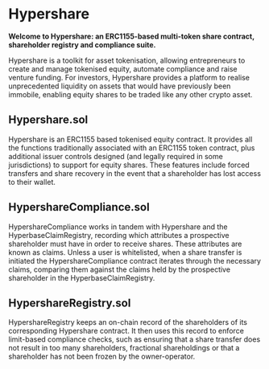 # Hypershare

**Welcome to Hypershare: an ERC1155-based multi-token share contract, shareholder registry and compliance suite.**

Hypershare is a toolkit for asset tokenisation, allowing entrepreneurs to create and manage tokenised equity, automate compliance and raise venture funding. For investors, Hypershare provides a platform to realise unprecedented liquidity on assets that would have previously been immobile, enabling equity shares to be traded like any other crypto asset.

## Hypershare.sol

Hypershare is an ERC1155 based tokenised equity contract. It provides all the functions traditionally associated with an ERC1155 token contract, plus additional issuer controls designed (and legally required in some jurisdictions) to support for equity shares. These features include forced transfers and share recovery in the event that a shareholder has lost access to their wallet.

## HypershareCompliance.sol

HypershareCompliance works in tandem with Hypershare and the HyperbaseClaimRegistry, recording which attributes a prospective shareholder must have in order to receive shares. These attributes are known as claims. Unless a user is whitelisted, when a share transfer is initiated the HypershareCompliance contract iterates through the necessary claims, comparing them against the claims held by the prospective shareholder in the HyperbaseClaimRegistry. 

## HypershareRegistry.sol

HypershareRegistry keeps an on-chain record of the shareholders of its corresponding Hypershare contract. It then uses this record to enforce limit-based compliance checks, such as ensuring that a share transfer does not result in too many shareholders, fractional shareholdings or  that a shareholder has not been frozen by the owner-operator.